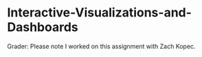# Interactive-Visualizations-and-Dashboards

Grader: Please note I worked on this assignment with Zach Kopec.

